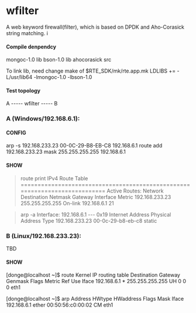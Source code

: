 # wfilter
A web keyword firewall(filter), which is based on DPDK and Aho-Corasick string matching.
i

#### Compile denpendcy
mongoc-1.0 lib
bson-1.0 lib
ahocorasick src

To link lib, need change make of $RTE_SDK/mk/rte.app.mk
LDLIBS += -L/usr/lib64 -lmongoc-1.0 -lbson-1.0


#### Test topology

 A ----- wfilter ----- B


### A (Windows/192.168.6.1):

#### CONFIG
arp -s 192.168.233.23 00-0C-29-B8-EB-C8 192.168.6.1
route add 192.168.233.23 mask 255.255.255.255 192.168.6.1

#### SHOW
> route print
IPv4 Route Table
===========================================================================
Active Routes:
Network Destination        Netmask          Gateway       Interface  Metric
   192.168.233.23  255.255.255.255         On-link       192.168.6.1     21


> arp -a
Interface: 192.168.6.1 --- 0x19
  Internet Address      Physical Address      Type
  192.168.233.23        00-0c-29-b8-eb-c8     static


### B (Linux/192.168.233.23):
TBD

#### SHOW
[donge@localhost ~]$ route 
Kernel IP routing table
Destination     Gateway         Genmask         Flags Metric Ref    Use Iface
192.168.6.1     *               255.255.255.255 UH    0      0        0 eth1

[donge@localhost ~]$ arp
Address                  HWtype  HWaddress           Flags Mask            Iface
192.168.6.1              ether   00:50:56:c0:00:02   CM                    eth1




